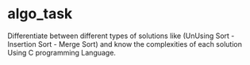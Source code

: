 # algo_task

Differentiate between different types of solutions like (UnUsing Sort - Insertion Sort - Merge Sort) and know the complexities of each solution Using C programming Language.
